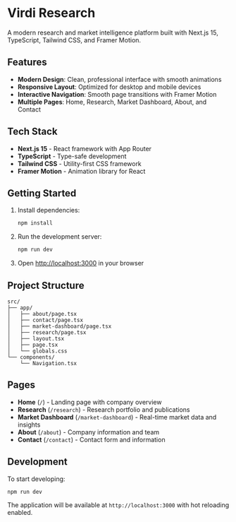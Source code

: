 # Virdi Research

A modern research and market intelligence platform built with Next.js 15, TypeScript, Tailwind CSS, and Framer Motion.

## Features

- **Modern Design**: Clean, professional interface with smooth animations
- **Responsive Layout**: Optimized for desktop and mobile devices
- **Interactive Navigation**: Smooth page transitions with Framer Motion
- **Multiple Pages**: Home, Research, Market Dashboard, About, and Contact

## Tech Stack

- **Next.js 15** - React framework with App Router
- **TypeScript** - Type-safe development
- **Tailwind CSS** - Utility-first CSS framework
- **Framer Motion** - Animation library for React

## Getting Started

1. Install dependencies:
   ```bash
   npm install
   ```

2. Run the development server:
   ```bash
   npm run dev
   ```

3. Open [http://localhost:3000](http://localhost:3000) in your browser

## Project Structure

```
src/
├── app/
│   ├── about/page.tsx
│   ├── contact/page.tsx
│   ├── market-dashboard/page.tsx
│   ├── research/page.tsx
│   ├── layout.tsx
│   ├── page.tsx
│   └── globals.css
└── components/
    └── Navigation.tsx
```

## Pages

- **Home** (`/`) - Landing page with company overview
- **Research** (`/research`) - Research portfolio and publications
- **Market Dashboard** (`/market-dashboard`) - Real-time market data and insights
- **About** (`/about`) - Company information and team
- **Contact** (`/contact`) - Contact form and information

## Development

To start developing:

```bash
npm run dev
```

The application will be available at `http://localhost:3000` with hot reloading enabled.